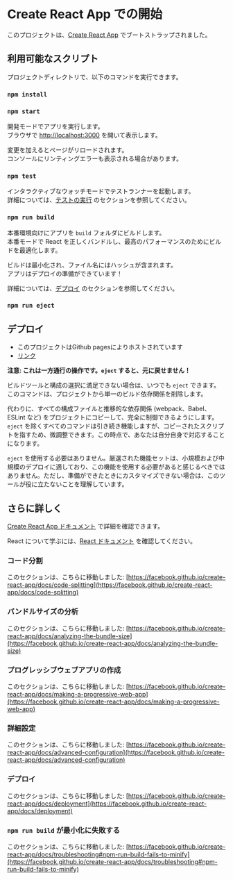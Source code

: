 # Create React App での開始

このプロジェクトは、[Create React App](https://github.com/facebook/create-react-app) でブートストラップされました。

## 利用可能なスクリプト

プロジェクトディレクトリで、以下のコマンドを実行できます。

### `npm install`

### `npm start`

開発モードでアプリを実行します。\
ブラウザで [http://localhost:3000](http://localhost:3000) を開いて表示します。

変更を加えるとページがリロードされます。\
コンソールにリンティングエラーも表示される場合があります。

### `npm test`

インタラクティブなウォッチモードでテストランナーを起動します。\
詳細については、[テストの実行](https://facebook.github.io/create-react-app/docs/running-tests) のセクションを参照してください。

### `npm run build`

本番環境向けにアプリを `build` フォルダにビルドします。\
本番モードで React を正しくバンドルし、最高のパフォーマンスのためにビルドを最適化します。

ビルドは最小化され、ファイル名にはハッシュが含まれます。\
アプリはデプロイの準備ができています！

詳細については、[デプロイ](https://facebook.github.io/create-react-app/docs/deployment) のセクションを参照してください。

### `npm run eject`

## デプロイ

* このプロジェクトはGithub pagesによりホストされています
* [リンク](https://bamiyanapp.github.io/Mass_Controller_frontend/)

**注意: これは一方通行の操作です。`eject` すると、元に戻せません！**

ビルドツールと構成の選択に満足できない場合は、いつでも `eject` できます。このコマンドは、プロジェクトから単一のビルド依存関係を削除します。

代わりに、すべての構成ファイルと推移的な依存関係 (webpack、Babel、ESLint など) をプロジェクトにコピーして、完全に制御できるようにします。`eject` を除くすべてのコマンドは引き続き機能しますが、コピーされたスクリプトを指すため、微調整できます。この時点で、あなたは自分自身で対応することになります。

`eject` を使用する必要はありません。厳選された機能セットは、小規模および中規模のデプロイに適しており、この機能を使用する必要があると感じるべきではありません。ただし、準備ができたときにカスタマイズできない場合は、このツールが役に立たないことを理解しています。

## さらに詳しく

[Create React App ドキュメント](https://facebook.github.io/create-react-app/docs/getting-started) で詳細を確認できます。

React について学ぶには、[React ドキュメント](https://reactjs.org/) を確認してください。

### コード分割

このセクションは、こちらに移動しました: [https://facebook.github.io/create-react-app/docs/code-splitting](https://facebook.github.io/create-react-app/docs/code-splitting)

### バンドルサイズの分析

このセクションは、こちらに移動しました: [https://facebook.github.io/create-react-app/docs/analyzing-the-bundle-size](https://facebook.github.io/create-react-app/docs/analyzing-the-bundle-size)

### プログレッシブウェブアプリの作成

このセクションは、こちらに移動しました: [https://facebook.github.io/create-react-app/docs/making-a-progressive-web-app](https://facebook.github.io/create-react-app/docs/making-a-progressive-web-app)

### 詳細設定

このセクションは、こちらに移動しました: [https://facebook.github.io/create-react-app/docs/advanced-configuration](https://facebook.github.io/create-react-app/docs/advanced-configuration)

### デプロイ

このセクションは、こちらに移動しました: [https://facebook.github.io/create-react-app/docs/deployment](https://facebook.github.io/create-react-app/docs/deployment)

### `npm run build` が最小化に失敗する

このセクションは、こちらに移動しました: [https://facebook.github.io/create-react-app/docs/troubleshooting#npm-run-build-fails-to-minify](https://facebook.github.io/create-react-app/docs/troubleshooting#npm-run-build-fails-to-minify)
